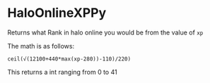 # HaloOnlineXPPy

Returns what Rank in halo online you would be from the value of `xp`

The math is as follows:
```
ceil(√(12100+440*max(xp-280))-110)/220)
```

This returns a int ranging from 0 to 41
